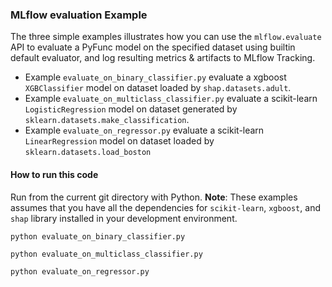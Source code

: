 ### MLflow evaluation Example

The three simple examples illustrates how you can use the `mlflow.evaluate` API to evaluate a PyFunc model on the
specified dataset using builtin default evaluator, and log resulting metrics & artifacts to MLflow Tracking.

- Example `evaluate_on_binary_classifier.py` evaluate a xgboost `XGBClassifier` model on dataset loaded by
  `shap.datasets.adult`.
- Example `evaluate_on_multiclass_classifier.py` evaluate a scikit-learn `LogisticRegression` model on dataset
  generated by `sklearn.datasets.make_classification`.
- Example `evaluate_on_regressor.py` evaluate a scikit-learn `LinearRegression` model on dataset loaded by
  `sklearn.datasets.load_boston`

#### How to run this code

Run from the current git directory with Python.
**Note**:  These examples assumes that you have all the dependencies for `scikit-learn`, `xgboost`, and `shap` library
installed in your development environment.

 `python evaluate_on_binary_classifier.py`
 
 `python evaluate_on_multiclass_classifier.py`
 
 `python evaluate_on_regressor.py`

